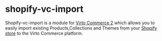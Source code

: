 # shopify-vc-import
Shopify-vc-import is a module for [Virto Commerce 2](https://github.com/VirtoCommerce/vc-community) which allows you to easily import existing Products,Collections and Themes from your [Shopify store](www.shopify.com) to the Virto Commerce platform.